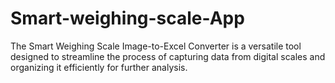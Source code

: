 # Smart-weighing-scale-App
The Smart Weighing Scale Image-to-Excel Converter is a versatile tool designed to streamline the process of capturing data from digital scales and organizing it efficiently for further analysis. 
